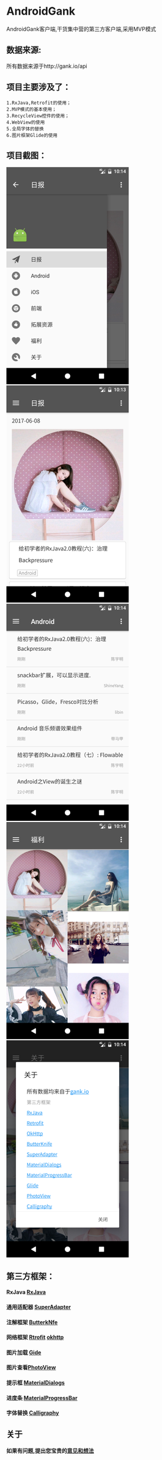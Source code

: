 # AndroidGank
AndroidGank客户端,干货集中营的第三方客户端,采用MVP模式<br>

## 数据来源:
所有数据来源于http://gank.io/api <br>

## 项目主要涉及了：
    1.RxJava,Retrofit的使用；
    2.MVP模式的基本使用；
    3.RecycleView控件的使用；
    4.WebView的使用
    5.全局字体的替换
    6.图片框架Glide的使用
    
## 项目截图：
![](https://github.com/JamJunLe/AndroidGank/blob/master/screenshots/Screenshot_1496916850.png)
![](https://github.com/JamJunLe/AndroidGank/blob/master/screenshots/Screenshot_1496916837.png)
![](https://github.com/JamJunLe/AndroidGank/blob/master/screenshots/Screenshot_1496916858.png)
![](https://github.com/JamJunLe/AndroidGank/blob/master/screenshots/Screenshot_1496916865.png)
![](https://github.com/JamJunLe/AndroidGank/blob/master/screenshots/Screenshot_1496916869.png)
## 第三方框架：
#### RxJava [RxJava](https://github.com/ReactiveX/RxJava)
#### 通用适配器 [SuperAdapter](https://github.com/byteam/SuperAdapter)
#### 注解框架 [ButterkNfe](https://github.com/JakeWharton/butterknife)
#### 网络框架 [Rtrofit](https://github.com/square/retrofit)  [okhttp](https://github.com/square/okhttp)
#### 图片加载 [Gide](https://github.com/bumptech/glide)
#### 图片查看[PhotoView](https://github.com/chrisbanes/PhotoView)
#### 提示框  [MaterialDialogs](https://github.com/afollestad/material-dialogs) 
#### 进度条  [MaterialProgressBar](https://github.com/DreaminginCodeZH/MaterialProgressBar) 
#### 字体替换  [Calligraphy](https://github.com/chrisjenx/Calligraphy) 

## 关于
#### 如果有问题,提出您宝贵的[意见和想法](https://github.com/JamJunLe/AndroidGank/issues)



